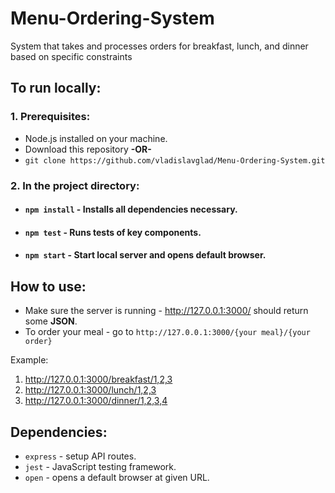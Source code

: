 # Menu-Ordering-System
System that takes and processes orders for breakfast, lunch, and dinner based on specific constraints

## To run locally:
### 1. Prerequisites:
* Node.js installed on your machine.
* Download this repository **-OR-**
* `git clone https://github.com/vladislavglad/Menu-Ordering-System.git`

### 2. In the project directory:
* #### `npm install` - Installs all dependencies necessary.
* #### `npm test` - Runs tests of key components.
* #### `npm start` - Start local server and opens default browser.

## How to use:
* Make sure the server is running - http://127.0.0.1:3000/ should return some **JSON**.
* To order your meal - go to `http://127.0.0.1:3000/{your meal}/{your order}`

Example: 
1. http://127.0.0.1:3000/breakfast/1,2,3 
2. http://127.0.0.1:3000/lunch/1,2,3 
3. http://127.0.0.1:3000/dinner/1,2,3,4 

## Dependencies:
* `express` - setup API routes.
* `jest` - JavaScript testing framework.
* `open` - opens a default browser at given URL.
